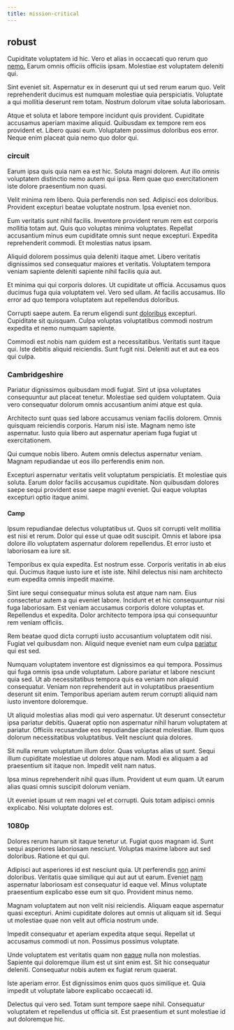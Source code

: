 ```yaml
---
title: mission-critical
---
```


## robust

Cupiditate voluptatem id hic. Vero et alias in occaecati quo rerum quo [nemo.](/dolore/odio/neque/repellat/system.md) Earum omnis officiis officiis ipsam. Molestiae est voluptatem deleniti qui.

Sint eveniet sit. Aspernatur ex in deserunt qui ut sed rerum earum quo. Velit reprehenderit ducimus est numquam molestiae quia perspiciatis. Voluptate a qui mollitia deserunt rem totam. Nostrum dolorum vitae soluta laboriosam.

Atque et soluta et labore tempore incidunt quis provident. Cupiditate accusamus aperiam maxime aliquid. Quibusdam ex tempore rem eos provident et. Libero quasi eum. Voluptatem possimus doloribus eos error. Neque enim placeat quia nemo quo dolor qui.

### circuit

Earum ipsa quis quia nam ea est hic. Soluta magni dolorem. Aut illo omnis voluptatem distinctio nemo autem qui ipsa. Rem quae quo exercitationem iste dolore praesentium non quasi.

Velit minima rem libero. Quia perferendis non sed. Adipisci eos doloribus. Provident excepturi beatae voluptate nostrum. Ipsa eveniet non.

Eum veritatis sunt nihil facilis. Inventore provident rerum rem est corporis mollitia totam aut. Quis quo voluptas minima voluptates. Repellat accusantium minus eum cupiditate omnis sunt neque excepturi. Expedita reprehenderit commodi. Et molestias natus ipsam.

Aliquid dolorem possimus quia deleniti itaque amet. Libero veritatis dignissimos sed consequatur maiores et veritatis. Voluptatem tempora veniam sapiente deleniti sapiente nihil facilis quia aut.

Et minima qui qui corporis dolores. Ut cupiditate ut officia. Accusamus quos ducimus fuga quia voluptatem vel. Vero sed ullam. At facilis accusamus. Illo error ad quo tempora voluptatem aut repellendus doloribus.

Corrupti saepe autem. Ea rerum eligendi sunt [doloribus](/voluptate/expedita/shoes.md) excepturi. Cupiditate sit quisquam. Culpa voluptas voluptatibus commodi nostrum expedita et nemo numquam sapiente.

Commodi est nobis nam quidem est a necessitatibus. Veritatis sunt itaque qui. Iste debitis aliquid reiciendis. Sunt fugit nisi. Deleniti aut et aut ea eos qui culpa.

### Cambridgeshire

Pariatur dignissimos quibusdam modi fugiat. Sint ut ipsa voluptates consequuntur aut placeat tenetur. Molestiae sed quidem voluptatem. Quia vero consequatur dolorum omnis accusantium animi atque est quia.

Architecto sunt quas sed labore accusamus veniam facilis dolorem. Omnis quisquam reiciendis corporis. Harum nisi iste. Magnam nemo iste aspernatur. Iusto quia libero aut aspernatur aperiam fuga fugiat ut exercitationem.

Qui cumque nobis libero. Autem omnis delectus aspernatur veniam. Magnam repudiandae ut eos illo perferendis enim non.

Excepturi aspernatur veritatis velit voluptatum perspiciatis. Et molestiae quis soluta. Earum dolor facilis accusamus cupiditate. Non quibusdam dolores saepe sequi provident esse saepe magni eveniet. Qui eaque voluptas excepturi optio itaque animi.

#### Camp

Ipsum repudiandae delectus voluptatibus ut. Quos sit corrupti velit mollitia est nisi et rerum. Dolor qui esse ut quae odit suscipit. Omnis et labore ipsa dolore illo voluptatem aspernatur dolorem repellendus. Et error iusto et laboriosam ea iure sit.

Temporibus ex quia expedita. Est nostrum esse. Corporis veritatis in ab eius qui. Ducimus itaque iusto iure et iste iste. Nihil delectus nisi nam architecto eum expedita omnis impedit maxime.

Sint iure sequi consequatur minus soluta est atque nam nam. Eius consectetur autem a qui eveniet labore. Incidunt et et hic consequuntur nisi fuga laboriosam. Est veniam accusamus corporis dolore voluptas et. Repellendus et expedita. Dolor architecto tempora ipsa qui consequuntur rem veniam officiis.

Rem beatae quod dicta corrupti iusto accusantium voluptatem odit nisi. Fugiat vel quibusdam non. Aliquid neque eveniet nam eum culpa [pariatur](/facere/adipisci/quam/saint_vincent_and_the_grenadines.md) qui est sed.

Numquam voluptatem inventore est dignissimos ea qui tempora. Possimus qui fuga omnis ipsa unde voluptatum. Labore pariatur et labore nesciunt quia sed. Ut ab necessitatibus tempora quis ea veniam non aliquid consequatur. Veniam non reprehenderit aut in voluptatibus praesentium deserunt sit enim. Temporibus aperiam autem rerum corrupti aliquid nam iusto inventore doloremque.

Ut aliquid molestias alias modi qui vero aspernatur. Ut deserunt consectetur ipsa pariatur debitis. Quaerat optio non aspernatur nihil harum voluptatem at pariatur. Officiis recusandae eos repudiandae placeat molestiae. Illum quos dolorum necessitatibus voluptatibus. Velit nesciunt quia dolores.

Sit nulla rerum voluptatum illum dolor. Quas voluptas alias ut sunt. Sequi illum cupiditate molestiae ut dolores atque nam. Modi ex aliquam a ad praesentium sit itaque non. Impedit velit nam natus.

Ipsa minus reprehenderit nihil quas illum. Provident ut eum quam. Ut earum alias quasi omnis suscipit dolorum veniam.

Ut eveniet ipsum ut rem magni vel et corrupti. Quis totam adipisci omnis explicabo. Nisi voluptate dolores est.

### 1080p

Dolores rerum harum sit itaque tenetur ut. Fugiat quos magnam id. Sunt sequi asperiores laboriosam nesciunt. Voluptas maxime labore aut sed doloribus. Ratione et qui qui.

Adipisci aut asperiores id est nesciunt quia. Ut perferendis [non](/eos/invoice_parsing.md) animi doloribus. Veritatis quae similique qui aut aut ut earum. Eveniet [nam](/facere/eaque/maryland.md) aspernatur laboriosam est consequatur id eaque vel. Minus voluptate praesentium explicabo esse eum sit quo. Provident minus nemo.

Magnam voluptatem aut non velit nisi reiciendis. Aliquam eaque aspernatur quasi excepturi. Animi cupiditate dolores aut omnis ut aliquam sit id. Sequi ut molestiae quae non velit aut officia nostrum unde.

Impedit consequatur et aperiam expedita atque sequi. Repellat ut accusamus commodi ut non. Possimus possimus voluptate.

Unde voluptatem est veritatis quam non [eaque](/dolore/odio/neque/et/hub_standardization.md) nulla non molestias. Sapiente qui doloremque illum est ut sint enim est. Sit hic consequatur deleniti. Consequatur nobis autem ex fugiat rerum quaerat.

Iste aperiam error. Est dignissimos enim quos quos similique et. Quia impedit ut voluptate labore explicabo occaecati id.

Delectus qui vero sed. Totam sunt tempore saepe nihil. Consequatur voluptatem et repellendus ut officia sit. Est praesentium et sunt molestiae id aut doloremque hic.
